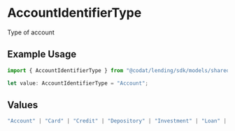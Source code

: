 # AccountIdentifierType

Type of account

## Example Usage

```typescript
import { AccountIdentifierType } from "@codat/lending/sdk/models/shared";

let value: AccountIdentifierType = "Account";
```

## Values

```typescript
"Account" | "Card" | "Credit" | "Depository" | "Investment" | "Loan" | "Other"
```